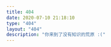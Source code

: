 ```yaml
---
title: 404
date: 2020-07-10 21:18:10
type: "404"
layout: "404"
description: "你来到了没有知识的荒原 :("
---
```

